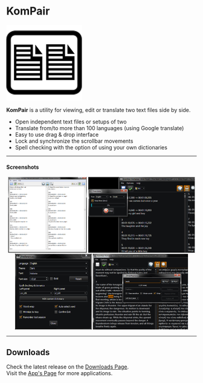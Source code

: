 # KomPair
![kompair_logo](https://raw.githubusercontent.com/noembryo/KomPair/main/images/kompair.png)


**KomPair** is a utility for viewing, edit or translate two text files side by side.


* Open independent text files or setups of two</li>
* Translate from/to more than 100 languages (using Google translate)</li>
* Easy to use drag & drop interface</li>
* Lock and synchronize the scrollbar movements</li>
* Spell checking with the option of using your own dictionaries</li>

___
#### Screenshots
<p align="center">
  <a href="https://raw.githubusercontent.com/noembryo/KomPair/main/images/kompair_screen1.png">
    <img src="https://raw.githubusercontent.com/noembryo/KomPair/main/images/kompair_screen1.png" height="200"></a>
  <a href="https://raw.githubusercontent.com/noembryo/KomPair/main/images/kompair_screen2.png">
    <img src="https://raw.githubusercontent.com/noembryo/KomPair/main/images/kompair_screen2.png" height="200"></a>
  <a href="https://raw.githubusercontent.com/noembryo/KomPair/main/images/kompair_screen3.png">
    <img src="https://raw.githubusercontent.com/noembryo/KomPair/main/images/kompair_screen3.png" height="200"></a>
  <a href="https://raw.githubusercontent.com/noembryo/KomPair/main/images/kompair_screen4.png">
    <img src="https://raw.githubusercontent.com/noembryo/KomPair/main/images/kompair_screen4.png" height="200"></a>
</p>

___

## Downloads
Check the latest release on the [Downloads Page][ReleaseLink].  
Visit the [App's Page](http://www.noembryo.com/apps.php?kompair) for more applications.

#

[ReleaseLink]:https://GitHub.com/noembryo/KomPair/releases/


